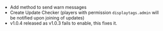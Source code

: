 - Add method to send warn messages
- Create Update Checker (players with permission `displaytags.admin` will be notified upon joining of updates)
- v1.0.4 released as v1.0.3 fails to enable, this fixes it.